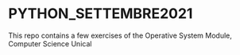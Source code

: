 # PYTHON_SETTEMBRE2021
This repo contains a few exercises of the Operative System Module, Computer Science Unical
